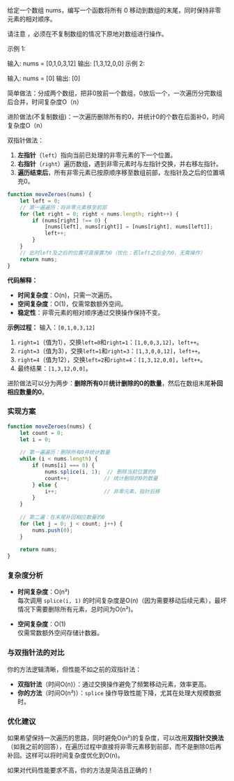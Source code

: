 给定一个数组 nums，编写一个函数将所有 0 移动到数组的末尾，同时保持非零元素的相对顺序。

请注意 ，必须在不复制数组的情况下原地对数组进行操作。

示例 1:

输入: nums = [0,1,0,3,12]
输出: [1,3,12,0,0]
示例 2:

输入: nums = [0]
输出: [0]

简单做法：分成两个数组，把非0放前一个数组，0放后一个，一次遍历分完数组后合并，时间复杂度O（n）

进阶做法(不复制数组)：一次遍历删除所有的0，并统计0的个数在后面补0，时间复杂度O（n）

双指针做法：
1. **左指针**（`left`）指向当前已处理的非零元素的下一个位置。
2. **右指针**（`right`）遍历数组，遇到非零元素时与左指针交换，并右移左指针。
3. **遍历结束后**，所有非零元素已按原顺序移至数组前部，左指针及之后的位置填充0。

``` js
function moveZeroes(nums) {
    let left = 0;
    // 第一遍遍历：将非零元素移至前部
    for (let right = 0; right < nums.length; right++) {
        if (nums[right] !== 0) {
            [nums[left], nums[right]] = [nums[right], nums[left]];
            left++;
        }
    }
    // 此时left及之后的位置可直接置为0（优化：若left之后全为0，无需操作）
    return nums;
}
```


**代码解释：**
- **时间复杂度**：O(n)，只需一次遍历。
- **空间复杂度**：O(1)，仅需常数额外空间。
- **稳定性**：非零元素的相对顺序通过交换操作保持不变。

**示例过程：**
输入：`[0,1,0,3,12]`
1. `right=1`（值为1），交换`left=0`和`right=1`：`[1,0,0,3,12]`，`left++`。
2. `right=3`（值为3），交换`left=1`和`right=3`：`[1,3,0,0,12]`，`left++`。
3. `right=4`（值为12），交换`left=2`和`right=4`：`[1,3,12,0,0]`，`left++`。
4. 最终结果：`[1,3,12,0,0]`。



进阶做法可以分为两步：**删除所有0**并**统计删除的0的数量**，然后在数组末尾**补回相应数量的0**。

### 实现方案
```javascript
function moveZeroes(nums) {
    let count = 0;
    let i = 0;
    
    // 第一遍遍历：删除所有0并统计数量
    while (i < nums.length) {
        if (nums[i] === 0) {
            nums.splice(i, 1);  // 删除当前位置的0
            count++;           // 统计删除的0的数量
        } else {
            i++;               // 非零元素，指针后移
        }
    }
    
    // 第二遍：在末尾补回相应数量的0
    for (let j = 0; j < count; j++) {
        nums.push(0);
    }
    
    return nums;
}
```

### 复杂度分析
- **时间复杂度**：O(n²)  
  每次调用 `splice(i, 1)` 的时间复杂度是O(n)（因为需要移动后续元素），最坏情况下需要删除所有元素，总时间为O(n²)。

- **空间复杂度**：O(1)  
  仅需常数额外空间存储计数器。

### 与双指针法的对比
你的方法逻辑清晰，但性能不如之前的双指针法：
- **双指针法**（时间O(n)）：通过交换操作避免了频繁移动元素，效率更高。
- **你的方法**（时间O(n²)）：`splice` 操作导致性能下降，尤其在处理大规模数据时。

### 优化建议
如果希望保持一次遍历的思路，同时避免O(n²)的复杂度，可以改用**双指针交换法**（如我之前的回答），在遍历过程中直接将非零元素移到前部，而不是删除0后再补回。这样可以将时间复杂度优化到O(n)。

如果对代码性能要求不高，你的方法是简洁且正确的！



